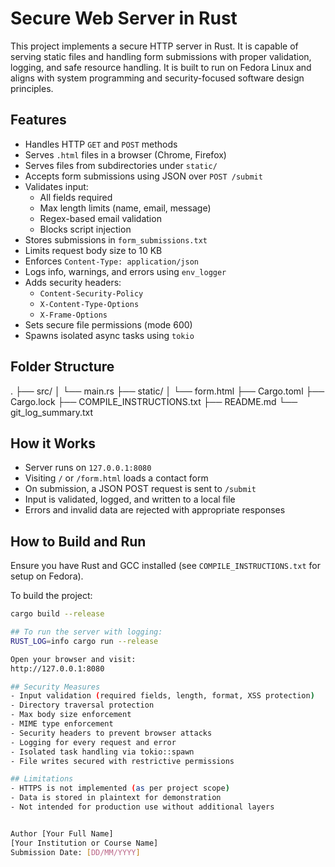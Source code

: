 # Secure Web Server in Rust

This project implements a secure HTTP server in Rust. It is capable of serving static files and handling form submissions with proper validation, logging, and safe resource handling. It is built to run on Fedora Linux and aligns with system programming and security-focused software design principles.

## Features

- Handles HTTP `GET` and `POST` methods
- Serves `.html` files in a browser (Chrome, Firefox)
- Serves files from subdirectories under `static/`
- Accepts form submissions using JSON over `POST /submit`
- Validates input:
  - All fields required
  - Max length limits (name, email, message)
  - Regex-based email validation
  - Blocks script injection
- Stores submissions in `form_submissions.txt`
- Limits request body size to 10 KB
- Enforces `Content-Type: application/json`
- Logs info, warnings, and errors using `env_logger`
- Adds security headers:
  - `Content-Security-Policy`
  - `X-Content-Type-Options`
  - `X-Frame-Options`
- Sets secure file permissions (mode 600)
- Spawns isolated async tasks using `tokio`

## Folder Structure
.
├── src/
│   └── main.rs
├── static/
│   └── form.html
├── Cargo.toml
├── Cargo.lock
├── COMPILE_INSTRUCTIONS.txt
├── README.md
└── git_log_summary.txt

## How it Works
- Server runs on `127.0.0.1:8080`
- Visiting `/` or `/form.html` loads a contact form
- On submission, a JSON POST request is sent to `/submit`
- Input is validated, logged, and written to a local file
- Errors and invalid data are rejected with appropriate responses

## How to Build and Run

Ensure you have Rust and GCC installed (see `COMPILE_INSTRUCTIONS.txt` for setup on Fedora).

To build the project:

```bash
cargo build --release

## To run the server with logging:
RUST_LOG=info cargo run --release

Open your browser and visit:
http://127.0.0.1:8080

## Security Measures
- Input validation (required fields, length, format, XSS protection)
- Directory traversal protection
- Max body size enforcement
- MIME type enforcement
- Security headers to prevent browser attacks
- Logging for every request and error
- Isolated task handling via tokio::spawn
- File writes secured with restrictive permissions

## Limitations
- HTTPS is not implemented (as per project scope)
- Data is stored in plaintext for demonstration
- Not intended for production use without additional layers


Author [Your Full Name]
[Your Institution or Course Name]
Submission Date: [DD/MM/YYYY]
